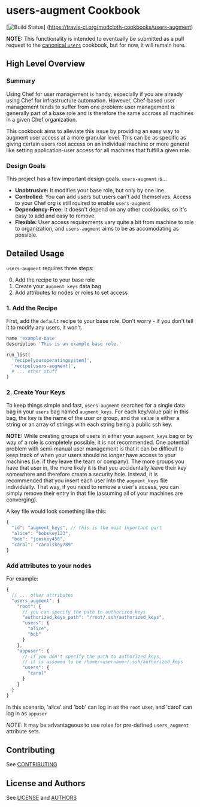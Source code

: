 users-augment Cookbook
======================

[![Build Status](https://travis-ci.org/modcloth-cookbooks/users-augment.png?branch=master)]
(https://travis-ci.org/modcloth-cookbooks/users-augment)

**NOTE:** This functionality is intended to eventually be submitted as a
pull request to the [canonical `users`](https://github.com/opscode-cookbooks/users)
cookbook, but for now, it will remain here.

## High Level Overview

### Summary

Using Chef for user management is handy, especially if you are already
using Chef for infrastructure automation.  However, Chef-based user
management tends to suffer from one problem: user management is
generally part of a base role and is therefore the same accross all
machines in a given Chef organization.

This cookbook aims to alleviate this issue by providing an easy way to
augment user access at a more granular level.  This can be as specific
as giving certain users root access on an individual machine or more
general like setting application-user access for all machines that
fulfill a given role.

### Design Goals

This project has a few important design goals.  `users-augment` is...

* **Unobtrusive:** It modifies your base role, but only by one line.
* **Controlled:** You can add users but users can't add themselves.
  Access to your Chef org is still rquired to enable `users-augment`
* **Dependency-Free:** It doesn't depend on any other cookbooks, so it's
  easy to add and easy to remove.
* **Flexible:** User access requirements vary quite a bit from machine
  to role to organization, and `users-augment` aims to be as
accomodating as possible.

## Detailed Usage

`users-augment` requires three steps:

0. Add the recipe to your base role
0. Create your `augment_keys` data bag
0. Add attributes to nodes or roles to set access

### 1. Add the Recipe

First, add the `default` recipe to your base role.  Don't worry - if you
don't tell it to modify any users, it won't.

```ruby
name 'example-base'
description 'This is an example base role.'

run_list(
  'recipe[youroperatingsystem]',
  'recipe[users-augment]',
  # ... other stuff
)  
```

### 2. Create Your Keys

To keep things simple and fast, `users-augment` searches for a single data bag
in your `users` bag named `augment_keys`.  For each key/value pair in
this bag, the key is the name of the user or group, and the value is
either a string or an array of strings with each string being a public
ssh key.

**NOTE:** While creating groups of users in either your `augment_keys`
bag or by way of a role is completely possible, it is not recommended.
One potential problem with semi-manual user management is that it can be
difficult to keep track of when your users should *no longer* have
access to your machines (i.e. if they leave the team or company).  The
more groups you have that user in, the more likely it is that you
accidentally leave their key somewhere and therefore create a security
hole.  Instead, it is recommended that you insert each user into the
`augment_keys` file individually.  That way, if you need to remove a
user's access, you can simply remove their entry in that file (assuming
all of your machines are converging).

A key file would look something like this:

```javascript
{
  "id": "augment_keys", // this is the most important part
  "alice": "bobskey123",
  "bob": "joeskey456",
  "carol": "carolskey789"
}
```

### Add attributes to your nodes

For example:

```javascript
{
  // ... other attributes
  "users_augment": {
    "root": {
      // you can specify the path to authorized_keys
      "authorized_keys_path": "/root/.ssh/authorized_keys",
      "users": {
        "alice",
        "bob"
      }
    },
    "appuser": {
      // if you don't specify the path to authorized_keys,
      // it is assumed to be /home/<username>/.ssh/authorized_keys
      "users": {
        "carol"
      }
    }
  }
}
```

In this scenario, 'alice' and 'bob' can log in as the `root` user, and
'carol' can log in as `appuser`


*NOTE:* It may be advantageous to use roles for pre-defined
`users_augment` attribute sets.

## Contributing

See [CONTRIBUTING](CONTRIBUTING.md)

## License and Authors

See [LICENSE](LICENSE.txt) and [AUTHORS](AUTHORS.md)

